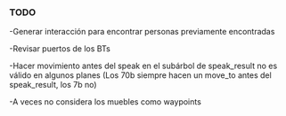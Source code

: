 ### TODO

-Generar interacción para encontrar personas previamente encontradas

-Revisar puertos de los BTs

-Hacer movimiento antes del speak en el subárbol de speak_result no es válido en algunos planes (Los 70b siempre hacen un move_to antes del speak_result, los 7b no)

-A veces no considera los muebles como waypoints